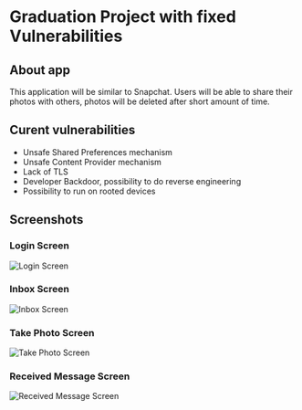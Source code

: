 # Graduation Project with fixed Vulnerabilities

<!--- My graduation project is an app which has intentional use of vulnerabilities - like SQL injection, Android cache keyboard, developer backdoor and so on.  
In the future I will add to my GIT version of this app with fixed vulnerabilities. -->

## About app

This application will be similar to Snapchat. Users will be able to share their photos with others, photos will be deleted after short amount of time.

<!--- Currently it is very early version. -->

## Curent vulnerabilities
 * Unsafe Shared Preferences mechanism
 * Unsafe Content Provider mechanism
 * Lack of TLS
 * Developer Backdoor, possibility to do reverse engineering
 * Possibility to run on rooted devices

## Screenshots

### Login Screen
![Login Screen](https://github.com/miko083/GraduationProjectVulnerabilities/blob/master/screenshots/login.png)

### Inbox Screen
![Inbox Screen](https://github.com/miko083/GraduationProjectVulnerabilities/blob/master/screenshots/inbox.png)

### Take Photo Screen
![Take Photo Screen](https://github.com/miko083/GraduationProjectVulnerabilities/blob/master/screenshots/take_photo.png)

### Received Message Screen
![Received Message Screen](https://github.com/miko083/GraduationProjectVulnerabilities/blob/master/screenshots/received_message.png)

